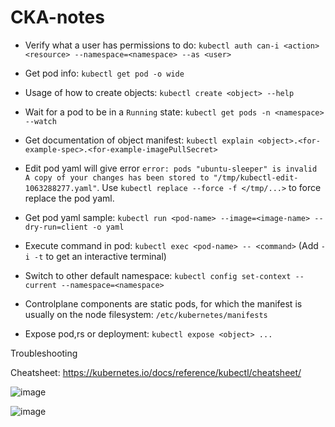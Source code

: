 # CKA-notes

- Verify what a user has permissions to do: `kubectl auth can-i <action> <resource> --namespace=<namespace> --as <user>`

- Get pod info: `kubectl get pod -o wide`

- Usage of how to create objects: `kubectl create <object> --help`

- Wait for a pod to be in a `Running` state: `kubectl get pods -n <namespace> --watch`

- Get documentation of object manifest: `kubectl explain <object>.<for-example-spec>.<for-example-imagePullSecret>`

- Edit pod yaml will give error `error: pods "ubuntu-sleeper" is invalid  A copy of your changes has been stored to "/tmp/kubectl-edit-1063288277.yaml"`. Use `kubectl replace --force -f </tmp/...>` to force replace the pod yaml.

- Get pod yaml sample: `kubectl run <pod-name> --image=<image-name> --dry-run=client -o yaml`

- Execute command in pod: `kubectl exec <pod-name> -- <command>`  (Add `-i -t` to get an interactive terminal)

- Switch to other default namespace: `kubectl config set-context --current --namespace=<namespace>`

- Controlplane components are static pods, for which the manifest is usually on the node filesystem: `/etc/kubernetes/manifests`

- Expose pod,rs or deployment: `kubectl expose <object> ...`

Troubleshooting

Cheatsheet: https://kubernetes.io/docs/reference/kubectl/cheatsheet/

![image](https://user-images.githubusercontent.com/64038272/226975611-8bee0560-5b7b-4f0c-9252-6081fa035444.png)

![image](https://user-images.githubusercontent.com/64038272/226975681-742b1ccd-b638-46d2-b3f7-6af9493511c6.png)
